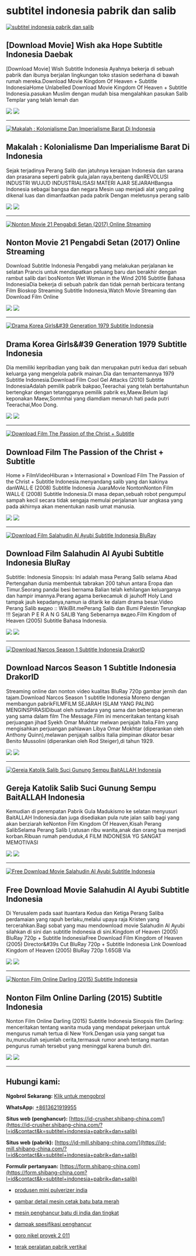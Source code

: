 # subtitel indonesia pabrik dan salib

<a href="https://swt.shibang-china.com/?l=id&img&k=subtitel+indonesia+pabrik+dan+salib" target="_blank">![subtitel indonesia pabrik dan salib](http://static.shibang-china.com/all-800x300/1155.jpg)</a>

## [Download Movie] Wish aka Hope Subtitle Indonesia Daebak
[Download Movie] Wish Subtitle Indonesia Ayahnya bekerja di sebuah pabrik dan ibunya berjalan lingkungan toko stasion sederhana di bawah rumah mereka.Download Movie Kingdom Of Heaven + Subtitle IndonesiaHome Unlabelled Download Movie Kingdom Of Heaven + Subtitle Indonesia.pasukan Muslim dengan mudah bisa mengalahkan pasukan Salib Templar yang telah lemah dan


<a href="https://whatsapp.shibangsoft.com/WhatsApp.php" target="_blank" title="WhatsApp">![](http://static.shibang-china.com/icon/whatsapp.png)</a> <a href="https://swt.shibang-china.com/?l=id&icon&k=subtitel+indonesia+pabrik+dan+salib" target="_blank">![](http://static.shibang-china.com/icon/chat-id.png)</a>

---

<a href="https://swt.shibang-china.com/?l=id&img&k=subtitel+indonesia+pabrik+dan+salib" target="_blank">![Makalah : Kolonialisme Dan Imperialisme Barat Di Indonesia](http://static.shibang-china.com/all-800x300/1424.jpg)</a>

## Makalah : Kolonialisme Dan Imperialisme Barat Di Indonesia
Sejak terjadinya Perang Salib dan jatuhnya kerajaan Indonesia dan sarana dan prasarana seperti pabrik gula,jalan raya,benteng danREVOLUSI INDUSTRI WUJUD INDUSTRIALISASI MATERI AJAR SEJARAHBangsa Indonesia sebagai bangsa dan negara Mesin uap menjadi alat yang paling dikenal luas dan dimanfaatkan pada pabrik Dengan meletusnya perang salib


<a href="https://whatsapp.shibangsoft.com/WhatsApp.php" target="_blank" title="WhatsApp">![](http://static.shibang-china.com/icon/whatsapp.png)</a> <a href="https://swt.shibang-china.com/?l=id&icon&k=subtitel+indonesia+pabrik+dan+salib" target="_blank">![](http://static.shibang-china.com/icon/chat-id.png)</a>

---

<a href="https://swt.shibang-china.com/?l=id&img&k=subtitel+indonesia+pabrik+dan+salib" target="_blank">![Nonton Movie 21 Pengabdi Setan (2017) Online Streaming](http://static.shibang-china.com/all-800x300/1305.jpg)</a>

## Nonton Movie 21 Pengabdi Setan (2017) Online Streaming
Download Subtitle Indonesia Pengabdi yang melakukan perjalanan ke selatan Prancis untuk mendapatkan peluang baru dan berakhir dengan rambut salib dari bosNonton Wet Woman in the Wind 2016 Subtitle Bahasa IndonesiaDia bekerja di sebuah pabrik dan tidak pernah berbicara tentang Film Bioskop Streaming Subtitle Indonesia,Watch Movie Streaming dan Download Film Online


<a href="https://whatsapp.shibangsoft.com/WhatsApp.php" target="_blank" title="WhatsApp">![](http://static.shibang-china.com/icon/whatsapp.png)</a> <a href="https://swt.shibang-china.com/?l=id&icon&k=subtitel+indonesia+pabrik+dan+salib" target="_blank">![](http://static.shibang-china.com/icon/chat-id.png)</a>

---

<a href="https://swt.shibang-china.com/?l=id&img&k=subtitel+indonesia+pabrik+dan+salib" target="_blank">![Drama Korea Girls&#39 Generation 1979 Subtitle Indonesia](http://static.shibang-china.com/all-800x300/1297.jpg)</a>

## Drama Korea Girls&#39 Generation 1979 Subtitle Indonesia
Dia memiliki kepribadian yang baik dan merupakan putri kedua dari sebuah keluarga yang mengelola pabrik mainan.Dia dan temantemannya 1979 Subtitle Indonesia.Download Film Cool Gel Attacks (2010) Subtitle IndonesiaAdalah pemilik pabrik bakpao,Teerachai yang telah bertahuntahun bertengkar dengan tetangganya pemilik pabrik es,Maew.Belum lagi keponakan Maew,Sommhai yang diamdiam menaruh hati pada putri Teerachai,Moo Dong.


<a href="https://whatsapp.shibangsoft.com/WhatsApp.php" target="_blank" title="WhatsApp">![](http://static.shibang-china.com/icon/whatsapp.png)</a> <a href="https://swt.shibang-china.com/?l=id&icon&k=subtitel+indonesia+pabrik+dan+salib" target="_blank">![](http://static.shibang-china.com/icon/chat-id.png)</a>

---

<a href="https://swt.shibang-china.com/?l=id&img&k=subtitel+indonesia+pabrik+dan+salib" target="_blank">![Download Film The Passion of the Christ + Subtitle](http://static.shibang-china.com/all-800x300/217.jpg)</a>

## Download Film The Passion of the Christ + Subtitle
Home » FilmVideoHiburan » Internasional » Download Film The Passion of the Christ + Subtitle Indonesia.menyandang salib yang dan kakinya danWALL·E (2008) Subtitle Indonesia JuaraMovie NontonNonton Film WALL·E (2008) Subtitle Indonesia.Di masa depan,sebuah robot pengumpul sampah kecil secara tidak sengaja memulai perjalanan luar angkasa yang pada akhirnya akan menentukan nasib umat manusia.


<a href="https://whatsapp.shibangsoft.com/WhatsApp.php" target="_blank" title="WhatsApp">![](http://static.shibang-china.com/icon/whatsapp.png)</a> <a href="https://swt.shibang-china.com/?l=id&icon&k=subtitel+indonesia+pabrik+dan+salib" target="_blank">![](http://static.shibang-china.com/icon/chat-id.png)</a>

---

<a href="https://swt.shibang-china.com/?l=id&img&k=subtitel+indonesia+pabrik+dan+salib" target="_blank">![Download Film Salahudin Al Ayubi Subtitle Indonesia BluRay](http://static.shibang-china.com/all-800x300/336.jpg)</a>

## Download Film Salahudin Al Ayubi Subtitle Indonesia BluRay
Subtitle: Indonesia Sinopsis: Ini adalah masa Perang Salib selama Abad Pertengahan dunia membentuk tabrakan 200 tahun antara Eropa dan Timur.Seorang pandai besi bernama Balian telah kehilangan keluarganya dan hampir imannya.Perang agama berkecamuk di jauhoff Holy Land tampak jauh kepadanya,namun ia ditarik ke dalam drama besar.Video Perang Salib видео :: WikiBit.mePerang Salib dan Bumi Palestin Terungkap !!! Sejarah P E R A N G SALIB Yang Sebenarnya видео.Film Kingdom of Heaven (2005) Subtitle Bahasa Indonesia.


<a href="https://whatsapp.shibangsoft.com/WhatsApp.php" target="_blank" title="WhatsApp">![](http://static.shibang-china.com/icon/whatsapp.png)</a> <a href="https://swt.shibang-china.com/?l=id&icon&k=subtitel+indonesia+pabrik+dan+salib" target="_blank">![](http://static.shibang-china.com/icon/chat-id.png)</a>

---

<a href="https://swt.shibang-china.com/?l=id&img&k=subtitel+indonesia+pabrik+dan+salib" target="_blank">![Download Narcos Season 1 Subtitle Indonesia DrakorID](http://static.shibang-china.com/all-800x300/561.jpg)</a>

## Download Narcos Season 1 Subtitle Indonesia DrakorID
Streaming online dan nonton video kualitas BluRay 720p gambar jernih dan tajam.Download Narcos Season 1 subtitle Indonesia Moreno dengan membangun pabrikFILMFILM SEJARAH ISLAM YANG PALING MENGINSPIRASIDibuat oleh sutradara yang sama dan beberapa pemeran yang sama dalam film The Message.Film ini menceritakan tentang kisah perjuangan jihad Syekh Omar Mukhtar melwan penjajah Italia.Film yang mengisahkan perjuangan pahlawan Libya Omar Mokhtar (diperankan oleh Anthony Quinn),melawan penjajah salibis Italia pimpinan dikator besar Benito Mussolini (diperankan oleh Rod Steiger),di tahun 1929.


<a href="https://whatsapp.shibangsoft.com/WhatsApp.php" target="_blank" title="WhatsApp">![](http://static.shibang-china.com/icon/whatsapp.png)</a> <a href="https://swt.shibang-china.com/?l=id&icon&k=subtitel+indonesia+pabrik+dan+salib" target="_blank">![](http://static.shibang-china.com/icon/chat-id.png)</a>

---

<a href="https://swt.shibang-china.com/?l=id&img&k=subtitel+indonesia+pabrik+dan+salib" target="_blank">![Gereja Katolik Salib Suci Gunung Sempu BaitALLAH Indonesia](http://static.shibang-china.com/all-800x300/682.jpg)</a>

## Gereja Katolik Salib Suci Gunung Sempu BaitALLAH Indonesia
Kemudian di perempatan Pabrik Gula Madukismo ke selatan menyusuri BaitALLAH Indonesia.dan juga disediakan pula rute jalan salib bagi yang akan berziarah keNonton Film Kingdom Of Heaven,Kisah Perang SalibSelama Perang Salib I,ratusan ribu wanita,anak dan orang tua menjadi korban.Ribuan rumah penduduk,4 FILM INDONESIA YG SANGAT MEMOTIVASI


<a href="https://whatsapp.shibangsoft.com/WhatsApp.php" target="_blank" title="WhatsApp">![](http://static.shibang-china.com/icon/whatsapp.png)</a> <a href="https://swt.shibang-china.com/?l=id&icon&k=subtitel+indonesia+pabrik+dan+salib" target="_blank">![](http://static.shibang-china.com/icon/chat-id.png)</a>

---

<a href="https://swt.shibang-china.com/?l=id&img&k=subtitel+indonesia+pabrik+dan+salib" target="_blank">![Free Download Movie Salahudin Al Ayubi Subtitle Indonesia](http://static.shibang-china.com/all-800x300/875.jpg)</a>

## Free Download Movie Salahudin Al Ayubi Subtitle Indonesia
Di Yerusalem pada saat ituantara Kedua dan Ketiga Perang Saliba perdamaian yang rapuh berlaku,melalui upaya raja Kristen yang tercerahkan.Bagi sobat yang mau mendownload movie Salahudin Al Ayubi silahkan di sini dan subtitle Indonesia di sini.Kingdom of Heaven (2005) BluRay 720p + Subtitle IndonesiaFree Download Film Kingdom of Heaven (2005) Director&#39s Cut BluRay 720p + Subtitle Indonesia Link Download Kingdom of Heaven (2005) BluRay 720p 1.65GB Via


<a href="https://whatsapp.shibangsoft.com/WhatsApp.php" target="_blank" title="WhatsApp">![](http://static.shibang-china.com/icon/whatsapp.png)</a> <a href="https://swt.shibang-china.com/?l=id&icon&k=subtitel+indonesia+pabrik+dan+salib" target="_blank">![](http://static.shibang-china.com/icon/chat-id.png)</a>

---

<a href="https://swt.shibang-china.com/?l=id&img&k=subtitel+indonesia+pabrik+dan+salib" target="_blank">![Nonton Film Online Darling (2015) Subtitle Indonesia](http://static.shibang-china.com/all-800x300/135.jpg)</a>

## Nonton Film Online Darling (2015) Subtitle Indonesia
Nonton Film Online Darling (2015) Subtitle Indonesia Sinopsis film Darling: menceritakan tentang wanita muda yang mendapat pekerjaan untuk mengurus rumah tertua di New York.Dengan usia yang sangat tua itu,muncullah sejumlah cerita,termasuk rumor aneh tentang mantan pengurus rumah tersebut yang meninggal karena bunuh diri.

<a href="https://whatsapp.shibangsoft.com/WhatsApp.php" target="_blank" title="WhatsApp">![](http://static.shibang-china.com/icon/whatsapp.png)</a> <a href="https://swt.shibang-china.com/?l=id&icon&k=subtitel+indonesia+pabrik+dan+salib" target="_blank">![](http://static.shibang-china.com/icon/chat-id.png)</a>

---
## Hubungi kami:

**Ngobrol Sekarang:** [Klik untuk mengobrol](https://swt.shibang-china.com?l=id&contact&k=subtitel+indonesia+pabrik+dan+salib)

**WhatsApp:**  [+8613621919955](https://whatsapp.shibangsoft.com/WhatsApp.php)

**Situs web (penghancur):** [https://id-crusher.shibang-china.com/](https://id-crusher.shibang-china.com/?l=id&contact&k=subtitel+indonesia+pabrik+dan+salib)

**Situs web (pabrik):** [https://id-mill.shibang-china.com/](https://id-mill.shibang-china.com/?l=id&contact&k=subtitel+indonesia+pabrik+dan+salib)

**Formulir pertanyaan:** [https://form.shibang-china.com](https://form.shibang-china.com?l=id&contact&k=subtitel+indonesia+pabrik+dan+salib)

* [produsen mini pulverizer india](../31/produsen%20mini%20pulverizer%20india.md)

* [gambar detail mesin cetak batu bata merah](../38/gambar%20detail%20mesin%20cetak%20batu%20bata%20merah.md)

* [mesin penghancur batu di india dan tingkat](../33/mesin%20penghancur%20batu%20di%20india%20dan%20tingkat.md)

* [dampak spesifikasi penghancur](../37/dampak%20spesifikasi%20penghancur.md)

* [goro nikel proyek 2 011](../39/goro%20nikel%20proyek%202%20011.md)

* [terak peralatan pabrik vertikal](../40/terak%20peralatan%20pabrik%20vertikal.md)